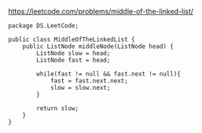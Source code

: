 https://leetcode.com/problems/middle-of-the-linked-list/

    package DS.LeetCode;
    
    public class MiddleOfTheLinkedList {
        public ListNode middleNode(ListNode head) {
            ListNode slow = head;
            ListNode fast = head;
            
            while(fast != null && fast.next != null){
                fast = fast.next.next;
                slow = slow.next;
            }
            
            return slow;
        }
    }
